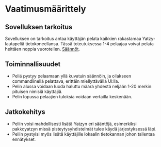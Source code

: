 # Vaatimusmäärittely 

## Sovelluksen tarkoitus

Sovelluksen on tarkoitus antaa käyttäjän pelata kaikkien rakastamaa Yatzy-lautapeliä tietokoneellansa. Tässä toteutuksessa 1-4 pelaajaa voivat pelata heittäen noppia vuorotellen. [Säännöt](https://fi.wikipedia.org/wiki/Yatzy).

## Toiminnallisuudet

- Peliä pystyy pelaamaan yllä kuvatuin säännöin, ja ollakseen commandlinellä
pelattava, erittäin miellyttävällä UI:lla.
- Pelin alussa voidaan luoda haluttu määrä yhdestä neljään 1-20 merkin pituisen nimisiä käyttäjiä.
- Pelin lopussa pelaajien tuloksia voidaan vertailla keskenään.

## Jatkokehitys

- Peliin voisi mahdollisesti lisätä Yatzyn eri sääntöjä, esimerkiksi pakkoyatzyn missä pisteytysyhdistelmät tulee
käydä järjestyksessä läpi.
- Peliin pystyisi myös lisätä käyttäjille lokaalin tietokannan johon tallentaa ennätykset.